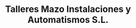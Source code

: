 ---
title: "Talleres Mazo Instalaciones y Automatismos S.L."
url: /majadahonda/talleres-mazo-instalaciones-y-automatismos-s-l/
shop: Schlüsseldienst
---